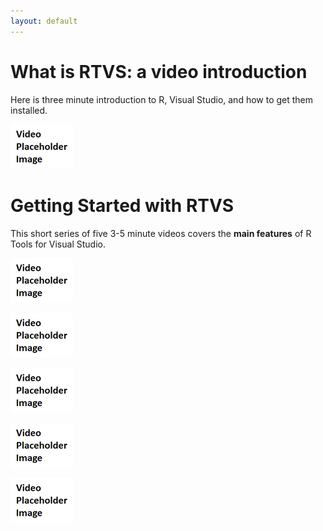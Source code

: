 ```yaml
---
layout: default
---
```


# What is RTVS: a video introduction

Here is three minute introduction to R, Visual Studio, and how to get them installed.

[![R Tools for Visual Studio](./media/video-placeholder-image.png)](https://channel9.msdn.com/events/Visual-Studio/?TBD?)


# Getting Started with RTVS

This short series of five 3-5 minute videos covers the **main features** of R Tools for Visual Studio.

[![Video 1: Installing](./media/video-placeholder-image.png)](https://youtu.be/?TBD?)

[![Video 2: Projects](./media/video-placeholder-image.png)](https://youtu.be/?TBD?)

[![Video 3: Editing](./media/video-placeholder-image.png)](https://youtu.be/?TBD?)

[![Video 4: Debugging](./media/video-placeholder-image.png)](https://youtu.be/?TBD?)

[![Video 5: Interactive](./media/video-placeholder-image.png)](https://youtu.be/?TBD?)
